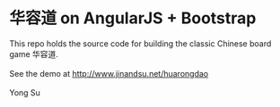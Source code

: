 # 华容道 on AngularJS + Bootstrap
This repo holds the source code for building the classic Chinese board game 华容道. <br/><br/>
See the demo at http://www.jinandsu.net/huarongdao <br/><br/>
Yong Su
